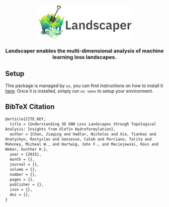 <div align="center">

<img src="assets/logo.png" width="300">

### Landscaper enables the multi-dimensional analysis of machine learning loss landscapes. 

</div>

## Setup
This package is managed by `uv`, you can find instructions on how to install it [here](https://github.com/astral-sh/uv). Once it is installed, simply run `uv venv` to setup your environment.

## BibTeX Citation 
```
@article{CITE_KEY,
  title = {Understanding 3D GNN Loss Landscapes through Topological Analysis: Insights from Olefin Hydroformylation},
  author = {Chen, Jiaqing and Hadler, Nicholas and Xie, Tiankai and Hnatyshyn, Rostyslav and Geniesse, Caleb and Perciano, Talita and Mahoney, Micheal W., and Hartwig, John F., and Maciejewski, Ross and Weber, Gunther H.},
  year = {2025},
  month = {},
  journal = {},
  volume = {},
  number = {},
  pages = {},
  publisher = {},
  issn = {},
  doi = {},
}
```
